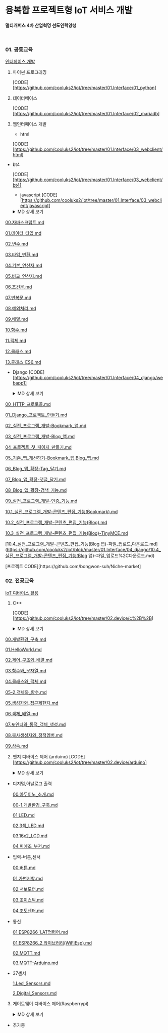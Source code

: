 # 융복합 프로젝트형 IoT 서비스 개발

**멀티캐퍼스 4차 산업혁명 선도인력양성**

<br>

### 01. 공통교육

<u>인터페이스 개발</u>

1.  파이썬 프로그래밍

    [CODE][https://github.com/cooluks2/iot/tree/master/01.Interface/01_python]

2.  데이터베이스

    [CODE][https://github.com/cooluks2/iot/tree/master/01.Interface/02_mariadb]
    
3.  웹인터페이스 개발

    -   html
        
    
    [CODE][https://github.com/cooluks2/iot/tree/master/01.Interface/03_webclient/html]
        
-   bt4
    
    [CODE][https://github.com/cooluks2/iot/tree/master/01.Interface/03_webclient/bt4]
    
    -   javascript
    [CODE][https://github.com/cooluks2/iot/tree/master/01.Interface/03_webclient/javascript]
    
    <details markdown="javascript">
    <summary>MD 상세 보기</summary>

[00.자바스크립트.md](https://github.com/cooluks2/iot/blob/master/01.Interface/03_webclient/javascriptMD/00.자바스크립트.md)
    
[01.데이터_타입.md](https://github.com/cooluks2/iot/blob/master/01.Interface/03_webclient/javascriptMD/01.데이터_타입.md)
    
[02.변수.md](https://github.com/cooluks2/iot/blob/master/01.Interface/03_webclient/javascriptMD/02.변수.md)
    
[03.타입_변환.md](https://github.com/cooluks2/iot/blob/master/01.Interface/03_webclient/javascriptMD/03.타입_변환.md)
    
[04.기본_연산자.md](https://github.com/cooluks2/iot/blob/master/01.Interface/03_webclient/javascriptMD/04.기본_연산자.md)
    
[05.비교_연산자.md](https://github.com/cooluks2/iot/blob/master/01.Interface/03_webclient/javascriptMD/05.비교_연산자.md)
    
[06.조건문.md](https://github.com/cooluks2/iot/blob/master/01.Interface/03_webclient/javascriptMD/06.조건문.md)
    
[07.반복문.md](https://github.com/cooluks2/iot/blob/master/01.Interface/03_webclient/javascriptMD/07.반복문.md)
    
[08.예외처리.md](https://github.com/cooluks2/iot/blob/master/01.Interface/03_webclient/javascriptMD/08.예외처리.md)
    
[09.배열.md](https://github.com/cooluks2/iot/blob/master/01.Interface/03_webclient/javascriptMD/09.배열.md)
    
[10.함수.md](https://github.com/cooluks2/iot/blob/master/01.Interface/03_webclient/javascriptMD/10.함수.md)
    
[11.객체.md](https://github.com/cooluks2/iot/blob/master/01.Interface/03_webclient/javascriptMD/11.객체.md)
    
[12.클래스.md](https://github.com/cooluks2/iot/blob/master/01.Interface/03_webclient/javascriptMD/12.클래스.md)
    
[13.클래스_ES6.md](https://github.com/cooluks2/iot/blob/master/01.Interface/03_webclient/javascriptMD/13.클래스_ES6.md)
    

</details>

-   Django
        [CODE][https://github.com/cooluks2/iot/tree/master/01.Interface/04_django/webapp1]
    
	<details markdown="Django">
        <summary>MD 상세 보기</summary>

[00_HTTP_프로토콜.md](https://github.com/cooluks2/iot/blob/master/01.Interface/04_django/00_HTTP_프로토콜.md)
    
[01_Django_프로젝트_만들기.md](https://github.com/cooluks2/iot/blob/master/01.Interface/04_django/01_Django_프로젝트_만들기.md)
    
[02_실전_프로그램_개발-Bookmark_앱.md](https://github.com/cooluks2/iot/blob/master/01.Interface/04_django/02_실전_프로그램_개발-Bookmark_앱.md)
    
[03_실전_프로그램_개발-Blog_앱.md](https://github.com/cooluks2/iot/blob/master/01.Interface/04_django/03_실전_프로그램_개발-Blog_앱.md)
    
[04_프로젝트_첫_페이지_만들기.md](https://github.com/cooluks2/iot/blob/master/01.Interface/04_django/04_프로젝트_첫_페이지_만들기.md)
    
[05_기존_앱_개선하기-Bookmark_앱,Blog_앱.md](https://github.com/cooluks2/iot/blob/master/01.Interface/04_django/05_기존_앱_개선하기-Bookmark_앱%2CBlog_앱.md)
    
[06_Blog_앱_확장-Tag_달기.md](https://github.com/cooluks2/iot/blob/master/01.Interface/04_django/06_Blog_앱_확장-Tag_달기.md)
    
[07_Blog_앱_확장-댓글_달기.md](https://github.com/cooluks2/iot/blob/master/01.Interface/04_django/07_Blog_앱_확장-댓글_달기.md)
    
[08_Blog_앱_확장-검색_기능.md](https://github.com/cooluks2/iot/blob/master/01.Interface/04_django/08_Blog_앱_확장-검색_기능.md)
    
[09_실전_프로그램_개발-인증_기능.md](https://github.com/cooluks2/iot/blob/master/01.Interface/04_django/09_실전_프로그램_개발-인증_기능.md)
    
[10.1_실전_프로그램_개발-콘텐츠_편집_기능(Bookmark).md](https://github.com/cooluks2/iot/blob/master/01.Interface/04_django/10.1_실전_프로그램_개발-콘텐츠_편집_기능(Bookmark).md)
    
[10.2_실전_프로그램_개발-콘텐츠_편집_기능(Blog).md](https://github.com/cooluks2/iot/blob/master/01.Interface/04_django/10.2_실전_프로그램_개발-콘텐츠_편집_기능(Blog).md)
    
[10.3_실전_프로그램_개발-콘텐츠_편집_기능(Blog)-TinyMCE.md](https://github.com/cooluks2/iot/blob/master/01.Interface/04_django/10.3_실전_프로그램_개발-콘텐츠_편집_기능(Blog)-TinyMCE.md)
    
[10.4_실전_프로그램_개발-콘텐츠_편집_기능(Blog 앱)-파일_업로드,다운로드.md](https://github.com/cooluks2/iot/blob/master/01.Interface/04_django/10.4_실전_프로그램_개발-콘텐츠_편집_기능(Blog 앱)-파일_업로드%2C다운로드.md)
    
</details>
    [프로젝트 CODE][https://github.com/bongwon-suh/Niche-market]

<br>

### 02. 전공교육

<u>IoT 디바이스 활용</u>

1.  C++
	
    [CODE][https://github.com/cooluks2/iot/tree/master/02.device/c%2B%2B]
    
    <details markdown="C++">
        <summary>MD 상세 보기</summary>

[00.개발환경_구축.md](https://github.com/cooluks2/iot/blob/master/02.device/c%2B%2BMD/00.개발환경_구축.md)

[01.HelloWorld.md](https://github.com/cooluks2/iot/blob/master/02.device/c%2B%2BMD/01.HelloWorld.md)

[02.제어_구조와_배열.md](https://github.com/cooluks2/iot/blob/master/02.device/c%2B%2BMD/02.제어_구조와_배열.md)

[03.함수와_문자열.md](https://github.com/cooluks2/iot/blob/master/02.device/c%2B%2BMD/03.함수와_문자열.md)

[04.클래스와_객체.md](https://github.com/cooluks2/iot/blob/master/02.device/c%2B%2BMD/04.클래스와_객체.md)

[05-2.객체와_함수.md](https://github.com/cooluks2/iot/blob/master/02.device/c%2B%2BMD/05-2.객체와_함수.md)

[05.생성자와_접근제한자.md](https://github.com/cooluks2/iot/blob/master/02.device/c%2B%2BMD/05.생성자와_접근제한자.md)

[06.객체_배열.md](https://github.com/cooluks2/iot/blob/master/02.device/c%2B%2BMD/06.객체_배열.md)

[07.포인터와_동적_객체_생성.md](https://github.com/cooluks2/iot/blob/master/02.device/c%2B%2BMD/07.포인터와_동적_객체_생성.md)

[08.복사생성자와_정적멤버.md](https://github.com/cooluks2/iot/blob/master/02.device/c%2B%2BMD/08.복사생성자와_정적멤버.md)

[09.상속.md](https://github.com/cooluks2/iot/blob/master/02.device/c%2B%2BMD/09.상속.md)

</details>


2.  엣지 디바이스 제어 (arduino)
    [CODE][https://github.com/cooluks2/iot/tree/master/02.device/arduino]
    
    <details markdown="arduino">
        <summary>MD 상세 보기</summary>

-   디지털,아날로그 출력

    [00.아두이노_소개.md](https://github.com/cooluks2/iot/blob/master/02.device/arduinoMD/01.디지털%2C아날로그_출력/00.아두이노_소개.md)

    [00-1.개발환경_구축.md](https://github.com/cooluks2/iot/blob/master/02.device/arduinoMD/01.디지털%2C아날로그_출력/00-1.개발환경_구축.md)

    [01.LED.md](https://github.com/cooluks2/iot/blob/master/02.device/arduinoMD/01.디지털%2C아날로그_출력/01.LED.md)

    [02.3색_LED.md](https://github.com/cooluks2/iot/blob/master/02.device/arduinoMD/01.디지털%2C아날로그_출력/02.3색_LED.md)

    [03.16x2_LCD.md](https://github.com/cooluks2/iot/blob/master/02.device/arduinoMD/01.디지털%2C아날로그_출력/03.16x2_LCD.md)

    [04.피에조_부저.md](https://github.com/cooluks2/iot/blob/master/02.device/arduinoMD/01.디지털%2C아날로그_출력/04.피에조_부저.md)

-   입력-버튼,센서

    [00.버튼.md](https://github.com/cooluks2/iot/blob/master/02.device/arduinoMD/02.입력-버튼%2C센서/00.버튼.md)

    [01.가변저항.md](https://github.com/cooluks2/iot/blob/master/02.device/arduinoMD/02.입력-버튼%2C센서/01.가변저항.md)

    [02.서보모터.md](https://github.com/cooluks2/iot/blob/master/02.device/arduinoMD/02.입력-버튼%2C센서/02.서보모터.md)

    [03.조이스틱.md](https://github.com/cooluks2/iot/blob/master/02.device/arduinoMD/02.입력-버튼%2C센서/03.조이스틱.md)

    [04.조도센터.md](https://github.com/cooluks2/iot/blob/master/02.device/arduinoMD/02.입력-버튼%2C센서/04.조도센터.md)

-   통신

    [01.ESP8266_1.AT명령어.md](https://github.com/cooluks2/iot/blob/master/02.device/arduinoMD/04.통신/01.ESP8266_1.AT명령어.md)

    [01.ESP8266_2.라이브러리(WiFiEsp).md](https://github.com/cooluks2/iot/blob/master/02.device/arduinoMD/04.통신/01.ESP8266_2.라이브러리(WiFiEsp).md)

    [02.MQTT.md](https://github.com/cooluks2/iot/blob/master/02.device/arduinoMD/04.통신/02.MQTT.md)

    [03.MQTT-Arduino.md](https://github.com/cooluks2/iot/blob/master/02.device/arduinoMD/04.통신/03.MQTT-Arduino.md)

-   37센서

    [1.Led_Sensors.md](https://github.com/cooluks2/iot/blob/master/02.device/arduinoMD/05.37센서/1.Led_Sensors.md)

    [2.Digital_Sensors.md](https://github.com/cooluks2/iot/blob/master/02.device/arduinoMD/05.37센서/2.Digital_Sensors.md)

</details>
    

3.  게이트웨이 디바이스 제어(Raspberrypi)

    <details markdown="Raspberrypi">
        <summary>MD 상세 보기</summary>

-   추가중

</details>


​    




